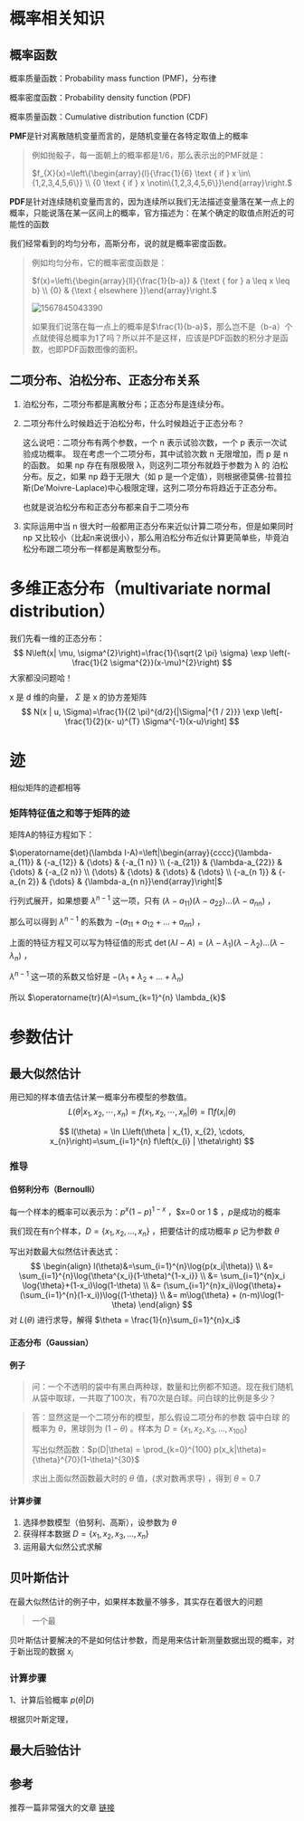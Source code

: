 # 概率相关知识



## 概率函数

概率质量函数：Probability mass function (PMF)，分布律

概率密度函数：Probability density function (PDF)

概率质量函数：Cumulative distribution function (CDF)



**PMF**是针对离散随机变量而言的，是随机变量在各特定取值上的概率

> 例如抛骰子，每一面朝上的概率都是1/6，那么表示出的PMF就是：
>
> $f_{X}(x)=\left\{\begin{array}{l}{\frac{1}{6} \text { if } x \in\{1,2,3,4,5,6\}} \\ {0 \text { if } x \notin\{1,2,3,4,5,6\}}\end{array}\right.$



**PDF**是针对连续随机变量而言的，因为连续所以我们无法描述变量落在某一点上的概率，只能说落在某一区间上的概率，官方描述为：在某个确定的取值点附近的可能性的函数

我们经常看到的均匀分布，高斯分布，说的就是概率密度函数。

> 例如均匀分布，它的概率密度函数是：
>
> $f(x)=\left\{\begin{array}{ll}{\frac{1}{b-a}} & {\text { for } a \leq x \leq b} \\ {0} & {\text { elsewhere }}\end{array}\right.$
>
> ![1567845043390](https://img-blog.csdnimg.cn/20190920095635829.png)
>
> 如果我们说落在每一点上的概率是$\frac{1}{b-a}$，那么岂不是（b-a）个点就使得总概率为1了吗？所以并不是这样，应该是PDF函数的积分才是函数，也即PDF函数图像的面积。



## 二项分布、泊松分布、正态分布关系

1. 泊松分布，二项分布都是离散分布；正态分布是连续分布。

2. 二项分布什么时候趋近于泊松分布，什么时候趋近于正态分布？

   这么说吧：二项分布有两个参数，一个 n 表示试验次数，一个 p 表示一次试验成功概率。
   现在考虑一个二项分布，其中试验次数 n 无限增加，而 p 是 n 的函数。
   如果 np 存在有限极限 λ，则这列二项分布就趋于参数为 λ 的 泊松分布。反之，如果 np 趋于无限大（如 p 是一个定值），则根据德莫佛-拉普拉斯(De’Moivre-Laplace)中心极限定理，这列二项分布将趋近于正态分布。

   也就是说泊松分布和正态分布都来自于二项分布

3. 实际运用中当 n 很大时一般都用正态分布来近似计算二项分布，但是如果同时 np 又比较小（比起n来说很小），那么用泊松分布近似计算更简单些，毕竟泊松分布跟二项分布一样都是离散型分布。







# 多维正态分布（multivariate normal distribution）

我们先看一维的正态分布：
$$
N\left(x| \mu, \sigma^{2}\right)=\frac{1}{\sqrt{2 \pi} \sigma} \exp \left(-\frac{1}{2 \sigma^{2}}(x-\mu)^{2}\right)
$$
大家都没问题哈！



x 是 d 维的向量， $\Sigma$ 是 x 的协方差矩阵
$$
N(x | u, \Sigma)=\frac{1}{(2 \pi)^{d/2}{|\Sigma|^{1 / 2}}} \exp \left[-\frac{1}{2}(x- u)^{T} \Sigma^{-1}(x-u)\right]
$$


# 迹

相似矩阵的迹都相等



### 矩阵特征值之和等于矩阵的迹

矩阵A的特征方程如下：

$\operatorname{det}(\lambda I-A)=\left|\begin{array}{cccc}{\lambda-a_{11}} & {-a_{12}} & {\dots} & {-a_{1 n}} \\ {-a_{21}} & {\lambda-a_{22}} & {\dots} & {-a_{2 n}} \\ {\dots} & {\dots} & {\dots} & {\dots} \\ {-a_{n 1}} & {-a_{n 2}} & {\dots} & {\lambda-a_{n n}}\end{array}\right|$

行列式展开，如果想要 $\lambda^{n-1}$ 这一项，只有 $\left(\lambda-a_{11}\right)\left(\lambda-a_{22}\right) \ldots\left(\lambda-a_{n n}\right)$ ，

那么可以得到 $\lambda^{n-1}$ 的系数为 $-\left(a_{11}+a_{12}+\ldots+a_{n n}\right)$ ，

上面的特征方程又可以写为特征值的形式 $\operatorname{det}(\lambda I-A)=\left(\lambda-\lambda_{1}\right)\left(\lambda-\lambda_{2}\right) \ldots\left(\lambda-\lambda_{n}\right)$ ，

$\lambda^{n-1}$ 这一项的系数又恰好是 $-\left(\lambda_{1}+\lambda_{2}+\ldots+\lambda_{n}\right)$ 

所以 $\operatorname{tr}(A)=\sum_{k=1}^{n} \lambda_{k}$



# 参数估计

## 最大似然估计

用已知的样本值去估计某一概率分布模型的参数值。
$$
L\left(\theta | x_{1}, x_{2}, \cdots, x_{n}\right)=f\left(x_{1}, x_{2}, \cdots, x_{n} | \theta\right)=\prod f\left(x_{i} | \theta\right)
$$

$$
l(\theta) = \ln L\left(\theta | x_{1}, x_{2}, \cdots, x_{n}\right)=\sum_{i=1}^{n} f\left(x_{i} | \theta\right)
$$

### 推导

#### 伯努利分布（Bernoulli）

每一个样本的概率可以表示为：$p^{x}(1-p)^{1-x}$ ，$x=0 or 1 $  ，$p$是成功的概率

我们现在有n个样本，$D = \{ x_1, x_2,...,x_n \}$ ，把要估计的成功概率 $p$ 记为参数 $\theta$ 

写出对数最大似然估计表达式：
$$
\begin{align}
l(\theta)&=\sum_{i=1}^{n}\log{p(x_i|\theta)} \\
  &= \sum_{i=1}^{n}\log{\theta^{x_i}(1-\theta)^{1-x_i}} \\
  &= \sum_{i=1}^{n}x_i \log{\theta}+(1-x_i)\log(1-\theta) \\
  &= (\sum_{i=1}^{n}x_i)\log{\theta}+(\sum_{i=1}^{n}(1-x_i))\log{(1-\theta)} \\
  &= m\log{\theta} + (n-m)\log(1-\theta)
\end{align}
$$
对 $L(\theta)$ 进行求导，解得 $\theta = \frac{1}{n}\sum_{i=1}^{n}x_i$

#### 正态分布（Gaussian）



#### 例子

> 问：一个不透明的袋中有黑白两种球，数量和比例都不知道。现在我们随机从袋中取球，一共取了100次，有70次是白球。问白球的比例是多少？

> 答：显然这是一个二项分布的模型，那么假设二项分布的参数 袋中白球 的概率为 $\theta$，黑球则为 $(1-\theta)$ 。样本为 $D = \{ x_1, x_2, x_3,...,x_{100} \}$ 
>
> 写出似然函数：$p(D|\theta) = \prod_{k=0}^{100} p(x_k|\theta)={\theta}^{70}(1-\theta)^{30}$
>
> 求出上面似然函数最大时的 $\theta$ 值，(求对数再求导) ，得到 $\theta = 0.7$



#### 计算步骤

1. 选择参数模型（伯努利、高斯），设参数为 $\theta$
2. 获得样本数据  $D = \{ x_1, x_2, x_3,...,x_{n} \}$ 
3. 运用最大似然公式求解



## 贝叶斯估计

在最大似然估计的例子中，如果样本数量不够多，其实存在着很大的问题

> 一个最

贝叶斯估计要解决的不是如何估计参数，而是用来估计新测量数据出现的概率，对于新出现的数据 $x_i$



### 计算步骤

1、计算后验概率 $p(\theta|D)$

根据贝叶斯定理，

 ## 最大后验估计







## 参考

推荐一篇非常强大的文章 [链接](http://www.math.wm.edu/~leemis/2008amstat.pdf)

